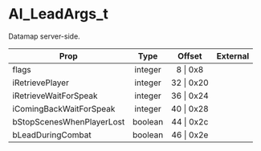# AI_LeadArgs_t
Datamap server-side.

|Prop|Type|Offset|External|
|---|:-:|:-:|--:|
|flags|integer|8 \| 0x8||
|iRetrievePlayer|integer|32 \| 0x20||
|iRetrieveWaitForSpeak|integer|36 \| 0x24||
|iComingBackWaitForSpeak|integer|40 \| 0x28||
|bStopScenesWhenPlayerLost|boolean|44 \| 0x2c||
|bLeadDuringCombat|boolean|46 \| 0x2e||
